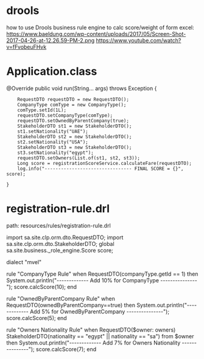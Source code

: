 # drools
how to use Drools business rule engine to calc score/weight of form
excel: https://www.baeldung.com/wp-content/uploads/2017/05/Screen-Shot-2017-04-26-at-12.26.59-PM-2.png
https://www.youtube.com/watch?v=fFvobeuFHvk

Application.class
=================
@Override
	public void run(String... args) throws Exception {

		RequestDTO requestDTO = new RequestDTO();
		CompanyType comType = new CompanyType();
		comType.setId(1L);
		requestDTO.setCompanyType(comType);
		requestDTO.setOwnedByParentCompany(true);
		StakeholderDTO st1 = new StakeholderDTO();
		st1.setNationality("UAE");
		StakeholderDTO st2 = new StakeholderDTO();
		st2.setNationality("USA");
		StakeholderDTO st3 = new StakeholderDTO();
		st3.setNationality("egypt");
		requestDTO.setOwners(List.of(st1, st2, st3));
		Long score = registrationScoreService.calculateFare(requestDTO);
		log.info("-------------------------------- FINAL SCORE = {}", score);

	}


 registration-rule.drl
 =====================
 path: resources/rules/registration-rule.drl
 
import sa.site.clp.orm.dto.RequestDTO;
import sa.site.clp.orm.dto.StakeholderDTO;
global sa.site.business._role_engine.Score score;

dialect "mvel"

rule "CompanyType Rule"
    when
        RequestDTO(companyType.getId == 1)
    then
        System.out.println("------------- Add 10% for CompanyType ---------------");
        score.calcScore(10);
end


rule "OwnedByParentCompany Rule"
    when
        RequestDTO(ownedByParentCompany==true)
    then
        System.out.println("------------- Add 5% for OwnedByParentCompany ---------------");
        score.calcScore(5);
end


rule "Owners Nationality Rule"
    when
        RequestDTO($owner: owners)
        StakeholderDTO(nationality == "egypt" || nationality == "sa") from $owner
    then
        System.out.println("------------- Add 7% for Owners Nationality ---------------");
        score.calcScore(7);
end


